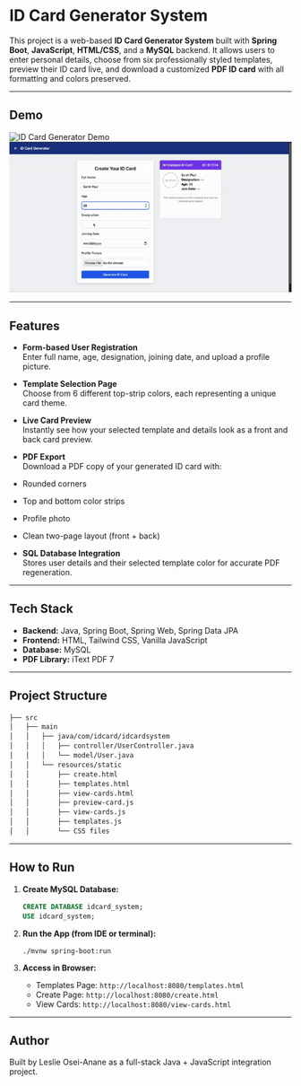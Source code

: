 # ID Card Generator System 

This project is a web-based **ID Card Generator System** built with **Spring Boot**, **JavaScript**, **HTML/CSS**, and a **MySQL** backend. It allows users to enter personal details, choose from six professionally styled templates, preview their ID card live, and download a customized **PDF ID card** with all formatting and colors preserved.

---

## Demo

![ID Card Generator Demo](assets/demo.gif)
![demo](media/test.gif)


---

##  Features

-  **Form-based User Registration**  
  Enter full name, age, designation, joining date, and upload a profile picture.

-  **Template Selection Page**  
  Choose from 6 different top-strip colors, each representing a unique card theme.

-  **Live Card Preview**  
  Instantly see how your selected template and details look as a front and back card preview.

-  **PDF Export**  
  Download a PDF copy of your generated ID card with:
  - Rounded corners
  - Top and bottom color strips
  - Profile photo
  - Clean two-page layout (front + back)

-  **SQL Database Integration**  
  Stores user details and their selected template color for accurate PDF regeneration.

---

##  Tech Stack

- **Backend:** Java, Spring Boot, Spring Web, Spring Data JPA
- **Frontend:** HTML, Tailwind CSS, Vanilla JavaScript
- **Database:** MySQL
- **PDF Library:** iText PDF 7

---

##  Project Structure

```bash
├── src
│   ├── main
│   │   ├── java/com/idcard/idcardsystem
│   │   │   ├── controller/UserController.java
│   │   │   └── model/User.java
│   │   └── resources/static
│   │       ├── create.html
│   │       ├── templates.html
│   │       ├── view-cards.html
│   │       ├── preview-card.js
│   │       ├── view-cards.js
│   │       ├── templates.js
│   │       └── CSS files
```

---

##  How to Run

1. **Create MySQL Database:**
   ```sql
   CREATE DATABASE idcard_system;
   USE idcard_system;
   ```

2. **Run the App (from IDE or terminal):**
   ```
   ./mvnw spring-boot:run
   ```

3. **Access in Browser:**
   - Templates Page: `http://localhost:8080/templates.html`
   - Create Page: `http://localhost:8080/create.html`
   - View Cards: `http://localhost:8080/view-cards.html`

---


##  Author

Built by Leslie Osei-Anane as a full-stack Java + JavaScript integration project.
